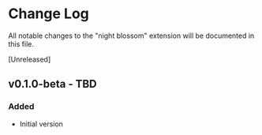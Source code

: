 # Change Log

All notable changes to the "night blossom" extension will be documented in this file.

[Unreleased]
## v0.1.0-beta - TBD
### Added
- Initial version
